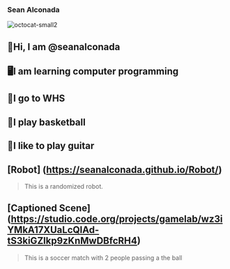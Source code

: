### Sean Alconada
![octocat-small2](https://github.com/seanalconada/Sean/assets/146843526/33532543-a049-44eb-84f4-98f21bb64c63)

## 👋Hi, I am @seanalconada

## 🖥️I am learning computer programming

## 🏫I go to WHS

## 🏀I play basketball

## 🎸I like to play guitar

## [Robot] (https://seanalconada.github.io/Robot/)
>This is a randomized robot.

## [Captioned Scene] (https://studio.code.org/projects/gamelab/wz3iYMkA17XUaLcQlAd-tS3kiGZlkp9zKnMwDBfcRH4)
>This is a soccer match with 2 people passing a the ball
